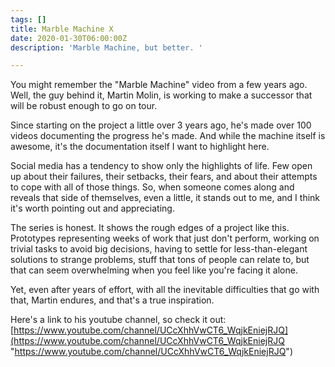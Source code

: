 ```yaml
---
tags: []
title: Marble Machine X
date: 2020-01-30T06:00:00Z
description: 'Marble Machine, but better. '

---
```

You might remember the "Marble Machine" video from a few years ago. Well, the guy behind it, Martin Molin, is working to make a successor that will be robust enough to go on tour. 

Since starting on the project a little over 3 years ago, he's made over 100 videos documenting the progress he's made. And while the machine itself is awesome, it's the documentation itself I want to highlight here. 

Social media has a tendency to show only the highlights of life. Few open up about their failures, their setbacks, their fears, and about their attempts to cope with all of those things. So, when someone comes along and reveals that side of themselves, even a little, it stands out to me, and I think it's worth pointing out and appreciating. 

The series is honest. It shows the rough edges of a project like this. Prototypes representing weeks of work that just don't perform, working on trivial tasks to avoid big decisions, having to settle for less-than-elegant solutions to strange problems, stuff that tons of people can relate to, but that can seem overwhelming when you feel like you're facing it alone. 

Yet, even after years of effort, with all the inevitable difficulties that go with that, Martin endures, and that's a true inspiration. 

Here's a link to his youtube channel, so check it out: [https://www.youtube.com/channel/UCcXhhVwCT6_WqjkEniejRJQ](https://www.youtube.com/channel/UCcXhhVwCT6_WqjkEniejRJQ "https://www.youtube.com/channel/UCcXhhVwCT6_WqjkEniejRJQ")
